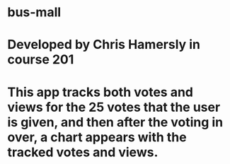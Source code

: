 # bus-mall

# Developed by Chris Hamersly in course 201

# This app tracks both votes and views for the 25 votes that the user is given, and then after the voting in over, a chart appears with the tracked votes and views. 